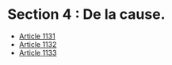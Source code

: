 # Section 4 : De la cause.

- [Article 1131](article-1131.md)
- [Article 1132](article-1132.md)
- [Article 1133](article-1133.md)
